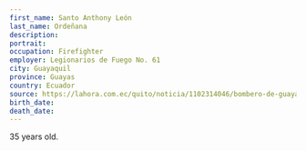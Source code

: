 ```yaml
---
first_name: Santo Anthony León
last_name: Ordeñana
description: 
portrait: 
occupation: Firefighter
employer: Legionarios de Fuego No. 61
city: Guayaquil
province: Guayas
country: Ecuador
source: https://lahora.com.ec/quito/noticia/1102314046/bombero-de-guayaquil-fallece-por-covid-19
birth_date: 
death_date: 
---
```


35 years old.